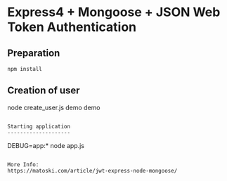 Express4 + Mongoose + JSON Web Token Authentication
====================================================

Preparation
------------
```
npm install
```

Creation of user
----------------
node create_user.js demo demo
```

Starting application
--------------------
```
DEBUG=app:* node app.js
```

More Info:
https://matoski.com/article/jwt-express-node-mongoose/
